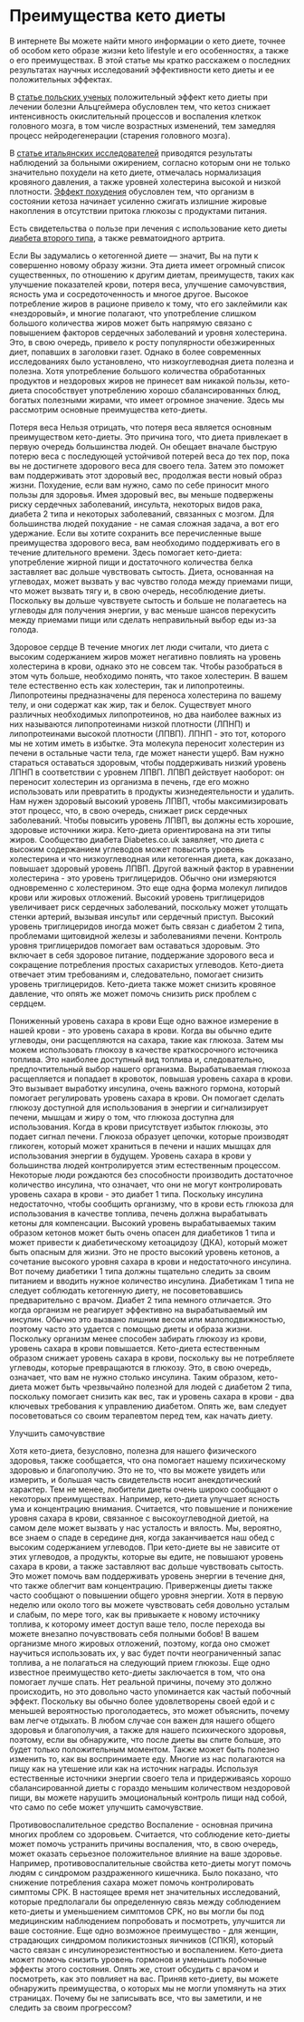 # Преимущества кето диеты

В интернете Вы можете найти много информации о кето диете, точнее об особом кето образе жизни keto lifestyle и его особенностях, а также о его преимуществах. В этой статье мы кратко расскажем о последних результатах научных исследований эффективности кето диеты и ее положительных эффектах.



В [статье польских ученых](https://www.ncbi.nlm.nih.gov/pmc/articles/PMC6720297/) положительный эффект кето диеты при лечении болезни Альцгеймера обусловлен тем, что кетоз снижает интенсивность окислительный процессов и воспаления клеткок головного мозга, в том числе возрастных изменений, тем замедляя процесс нейродегенерации (старения головного мозга).



В [статье итальянских исследователей](https://www.ncbi.nlm.nih.gov/pmc/articles/PMC4666896/) приводятся результаты наблюдений за больными ожирением, согласно которым они не только значительно похудели на кето диете, отмечалась нормализация кровяного давления, а также уровней холестерина высокой и низкой плотности. [Эффект похудения](https://www.ncbi.nlm.nih.gov/pmc/articles/PMC3945587/) обусловлен тем, что организм в состоянии кетоза начинает усиленно сжигать излишние жировые накопления в отсутствии притока глюкозы с продуктами питания.

Есть свидетельства о пользе при лечения с использование кето диеты [диабета второго типа](https://pubmed.ncbi.nlm.nih.gov/30289048/), а также ревматоидного артрита. 





Если Вы задумались о кетогенной диете — значит, Вы на пути к совершенно новому образу жизни. Эта диета имеет огромный список существенных, по отношению к другим диетам, преимуществ, таких как улучшение показателей крови, потеря веса, улучшение самочувствия, ясность ума и сосредоточенность и многое другое.
Высокое потребление жиров в рационе привело к тому, что его заклеймили как «нездоровый», и многие полагают, что употребление слишком большого количества жиров может быть напрямую связано с повышением факторов сердечных заболеваний и уровня холестерина. Это, в свою очередь, привело к росту популярности обезжиренных диет, попавших в заголовки газет.
Однако в более современных исследованиях было установлено, что низкоуглеводная диета полезна и полезна. Хотя употребление большого количества обработанных продуктов и нездоровых жиров не принесет вам никакой пользы, кето-диета способствует употреблению хорошо сбалансированных блюд, богатых полезными жирами, что имеет огромное значение. Здесь мы рассмотрим основные преимущества кето-диеты.







Потеря веса
Нельзя отрицать, что потеря веса является основным преимуществом кето-диеты. Это причина того, что диета привлекает в первую очередь большинства людей. Он обещает вначале быструю потерю веса с последующей устойчивой потерей веса до тех пор, пока вы не достигнете здорового веса для своего тела. Затем это поможет вам поддерживать этот здоровый вес, продолжая вести новый образ жизни.
Похудение, если вам нужно, само по себе приносит много пользы для здоровья. Имея здоровый вес, вы меньше подвержены риску сердечных заболеваний, инсульта, некоторых видов рака, диабета 2 типа и некоторых заболеваний, связанных с мозгом.
Для большинства людей похудание - не самая сложная задача, а вот его удержание. Если вы хотите сохранить все перечисленные выше преимущества здорового веса, вам необходимо поддерживать его в течение длительного времени. Здесь помогает кето-диета: употребление жирной пищи и достаточного количества белка заставляет вас дольше чувствовать сытость. Диета, основанная на углеводах, может вызвать у вас чувство голода между приемами пищи, что может вызвать тягу и, в свою очередь, несоблюдение диеты.
Поскольку вы дольше чувствуете сытость и больше не полагаетесь на углеводы для получения энергии, у вас меньше шансов перекусить между приемами пищи или сделать неправильный выбор еды из-за голода.



Здоровое сердце
В течение многих лет люди считали, что диета с высоким содержанием жиров может негативно повлиять на уровень холестерина в крови, однако это не совсем так. Чтобы разобраться в этом чуть больше, необходимо понять, что такое холестерин.
В вашем теле естественно есть как холестерин, так и липопротеины. Липопротеины предназначены для переноса холестерина по вашему телу, и они содержат как жир, так и белок. Существует много различных необходимых липопротеинов, но два наиболее важных из них называются липопротеинами низкой плотности (ЛПНП) и липопротеинами высокой плотности (ЛПВП).
ЛПНП - это тот, которого мы не хотим иметь в избытке. Эта молекула переносит холестерин из печени в остальные части тела, где может нанести ущерб. Вам нужно стараться оставаться здоровым, чтобы поддерживать низкий уровень ЛПНП в соответствии с уровнем ЛПВП.
ЛПВП действует наоборот: он переносит холестерин из организма в печень, где его можно использовать или превратить в продукты жизнедеятельности и удалить. Нам нужен здоровый высокий уровень ЛПВП, чтобы максимизировать этот процесс, что, в свою очередь, снижает риск сердечных заболеваний. Чтобы повысить уровень ЛПВП, вы должны есть хорошие, здоровые источники жира. Кето-диета ориентирована на эти типы жиров.
Сообщество диабета Diabetes.co.uk заявляет, что диета с высоким содержанием углеводов может повысить уровень холестерина и что низкоуглеводная или кетогенная диета, как доказано, повышает здоровый уровень ЛПВП.
Другой важный фактор в уравнении холестерина - это уровень триглицеридов. Обычно они измеряются одновременно с холестерином. Это еще одна форма молекул липидов крови или жировых отложений. Высокий уровень триглицеридов увеличивает риск сердечных заболеваний, поскольку может утолщать стенки артерий, вызывая инсульт или сердечный приступ. Высокий уровень триглицеридов иногда может быть связан с диабетом 2 типа, проблемами щитовидной железы и заболеваниями печени.
Контроль уровня триглицеридов помогает вам оставаться здоровым. Это включает в себя здоровое питание, поддержание здорового веса и сокращение потребления простых сахаристых углеводов. Кето-диета отвечает этим требованиям и, следовательно, помогает снизить уровень триглицеридов. Кето-диета также может снизить кровяное давление, что опять же может помочь снизить риск проблем с сердцем.



Пониженный уровень сахара в крови
Еще одно важное измерение в нашей крови - это уровень сахара в крови. Когда вы обычно едите углеводы, они расщепляются на сахара, такие как глюкоза. Затем мы можем использовать глюкозу в качестве краткосрочного источника топлива. Это наиболее доступный вид топлива и, следовательно, предпочтительный выбор нашего организма.
Вырабатываемая глюкоза расщепляется и попадает в кровоток, повышая уровень сахара в крови. Это вызывает выработку инсулина, очень важного гормона, который помогает регулировать уровень сахара в крови. Он помогает сделать глюкозу доступной для использования в энергии и сигнализирует печени, мышцам и жиру о том, что глюкоза доступна для использования. Когда в крови присутствует избыток глюкозы, это подает сигнал печени. Глюкоза образует цепочки, которые производят гликоген, который может храниться в печени и наших мышцах для использования энергии в будущем.
Уровень сахара в крови у большинства людей контролируется этим естественным процессом. Некоторые люди рождаются без способности производить достаточное количество инсулина, что означает, что они не могут контролировать уровень сахара в крови - это диабет 1 типа. Поскольку инсулина недостаточно, чтобы сообщить организму, что в крови есть глюкоза для использования в качестве топлива, печень должна вырабатывать кетоны для компенсации. Высокий уровень вырабатываемых таким образом кетонов может быть очень опасен для диабетиков 1 типа и может привести к диабетическому кетоацидозу (ДКА), который может быть опасным для жизни. Это не просто высокий уровень кетонов, а сочетание высокого уровня сахара в крови и недостаточного инсулина. Вот почему диабетики 1 типа должны тщательно следить за своим питанием и вводить нужное количество инсулина. Диабетикам 1 типа не следует соблюдать кетогенную диету, не посоветовавшись предварительно с врачом. Диабет 2 типа немного отличается. Это когда организм не реагирует эффективно на вырабатываемый им инсулин. Обычно это вызвано лишним весом или малоподвижностью, поэтому часто это удается с помощью диеты и образа жизни. Поскольку организм менее способен забирать глюкозу из крови, уровень сахара в крови повышается. Кето-диета естественным образом снижает уровень сахара в крови, поскольку вы не потребляете углеводы, которые превращаются в глюкозу. Это, в свою очередь, означает, что вам не нужно столько инсулина. Таким образом, кето-диета может быть чрезвычайно полезной для людей с диабетом 2 типа, поскольку помогает снизить как вес, так и уровень сахара в крови - два ключевых требования к управлению диабетом. Опять же, вам следует посоветоваться со своим терапевтом перед тем, как начать диету.



Улучшить самочувствие

Хотя кето-диета, безусловно, полезна для нашего физического здоровья, также сообщается, что она помогает нашему психическому здоровью и благополучию. Это не то, что вы можете увидеть или измерить, и большая часть свидетельств носит анекдотический характер. Тем не менее, любители диеты очень широко сообщают о некоторых преимуществах.
Например, кето-диета улучшает ясность ума и концентрацию внимания. Считается, что повышение и понижение уровня сахара в крови, связанное с высокоуглеводной диетой, на самом деле может вызвать у нас усталость и вялость. Мы, вероятно, все знаем о спаде в середине дня, когда заканчивается наш обед с высоким содержанием углеводов. При кето-диете вы не зависите от этих углеводов, а продукты, которые вы едите, не повышают уровень сахара в крови, а также заставляют вас дольше чувствовать сытость. Это может помочь вам поддерживать уровень энергии в течение дня, что также облегчит вам концентрацию.
Приверженцы диеты также часто сообщают о повышении общего уровня энергии. Хотя в первую неделю или около того вы можете чувствовать себя довольно усталым и слабым, по мере того, как вы привыкаете к новому источнику топлива, к которому имеет доступ ваше тело, после перехода вы можете внезапно почувствовать себя полными бобов! В вашем организме много жировых отложений, поэтому, когда оно сможет научиться использовать их, у вас будет почти неограниченный запас топлива, а не полагаться на следующий прием глюкозы.
Еще одно известное преимущество кето-диеты заключается в том, что она помогает лучше спать. Нет реальной причины, почему это должно происходить, но это довольно часто упоминается как частый побочный эффект. Поскольку вы обычно более удовлетворены своей едой и с меньшей вероятностью проголодаетесь, это может объяснить, почему вам легче отдыхать. В любом случае сон важен для нашего общего здоровья и благополучия, а также для нашего психического здоровья, поэтому, если вы обнаружите, что после диеты вы спите больше, это будет только положительным моментом. Также может быть полезно изменить то, как вы воспринимаете еду. Многие из нас полагаются на пищу как на утешение или как на источник награды. Используя естественные источники энергии своего тела и придерживаясь хорошо сбалансированной диеты с гораздо меньшим количеством нездоровой пищи, вы можете нарушить эмоциональный контроль пищи над собой, что само по себе может улучшить самочувствие.



Противовоспалительное средство
Воспаление - основная причина многих проблем со здоровьем. Считается, что соблюдение кето-диеты может помочь устранить причины воспаления, что, в свою очередь, может оказать серьезное положительное влияние на ваше здоровье.
Например, противовоспалительные свойства кето-диеты могут помочь людям с синдромом раздраженного кишечника. Было показано, что снижение потребления сахара может помочь контролировать симптомы СРК. В настоящее время нет значительных исследований, которые предполагали бы определенную связь между соблюдением кето-диеты и уменьшением симптомов СРК, но вы могли бы под медицинским наблюдением попробовать и посмотреть, улучшится ли ваше состояние.
Еще одно возможное преимущество - для женщин, страдающих синдромом поликистозных яичников (СПКЯ), который часто связан с инсулинорезистентностью и воспалением. Кето-диета может помочь снизить уровень гормонов и уменьшить побочные эффекты этого состояния. Опять же, стоит обсудить с врачом и посмотреть, как это повлияет на вас.
Приняв кето-диету, вы можете обнаружить преимущества, о которых мы не могли упомянуть на этих страницах. Почему бы не записывать все, что вы заметили, и не следить за своим прогрессом?